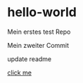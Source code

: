 # hello-world
Mein erstes test Repo



Mein zweiter Commit


update readme 

[click me](www.google.de)
